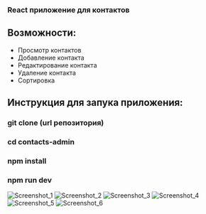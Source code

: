 ### React приложение для контактов

## Возможности:
- Просмотр контактов
- Добавление контакта
- Редактирование контакта
- Удаление контакта
- Сортировка

## Инструкция для запука приложения:

### git clone (url репозитория)

### cd contacts-admin

### npm install

### npm run dev

![Screenshot_1](https://user-images.githubusercontent.com/47324041/139703433-40ceb318-b9dc-415d-9a30-9e542c5eef40.png)
![Screenshot_2](https://user-images.githubusercontent.com/47324041/139703417-6abf38ca-04aa-4019-b33d-e28fc6428066.png)
![Screenshot_3](https://user-images.githubusercontent.com/47324041/139703421-effa43ba-bb0c-4451-89b5-80ff4858af59.png)
![Screenshot_4](https://user-images.githubusercontent.com/47324041/139703424-54ca920a-b5f4-43fb-a0ce-296b6b08062b.png)
![Screenshot_5](https://user-images.githubusercontent.com/47324041/139703425-af4eb9af-2754-4743-af22-662c8f1b9faf.png)
![Screenshot_6](https://user-images.githubusercontent.com/47324041/139703427-ed953e29-0db6-4a82-a16a-fbae4d576fbe.png)
